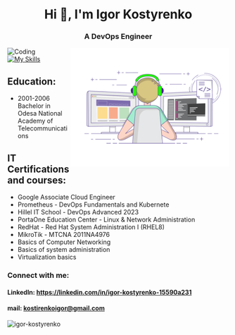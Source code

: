 <h1 align="center">Hi 👋, I'm Igor Kostyrenko</h1>
<h3 align="center">A DevOps Engineer</h3>


<img align="right" alt="Coding" width="360" src="https://raw.githubusercontent.com/devSouvik/devSouvik/master/gif3.gif">
<img align="left" alt="Coding" width="100" src="https://miro.medium.com/v2/resize:fit:640/format:webp/1*T59fnCvp71WqNeuytWGorA.png">

[![My Skills](https://skillicons.dev/icons?i=aws,gcp,git,github,kubernetes,docker,ansible,linux,bash,jenkins,vim,mysql,nginx,py,vscode&perline=3)](https://skillicons.dev)

## Education:
* 2001-2006  Bachelor in Odesa National Academy of Telecommunications

## IT Certifications and courses:
* Google Associate Cloud Engineer
* Prometheus - DevOps Fundamentals and Kubernete
* Hillel IT School  - DevOps Advanced 2023
* PortaOne Education Center   -  Linux & Network Administration
* RedHat  - Red Hat System Administration I (RHEL8)
* MikroTik   -  MTCNA  2011NA4976
* Basics of Computer Networking
* Basics of system administration 
* Virtualization basics

<h3 align="left">Connect with me:</h3>

#### LinkedIn:  https://linkedin.com/in/igor-kostyrenko-15590a231
#### mail: kostirenkoigor@gmail.com
 

<p align="left"> <img src="https://komarev.com/ghpvc/?username=igor-kostyrenko&label=Profile%20views&color=0e75b6&style=flat" alt="igor-kostyrenko" /> </p>
